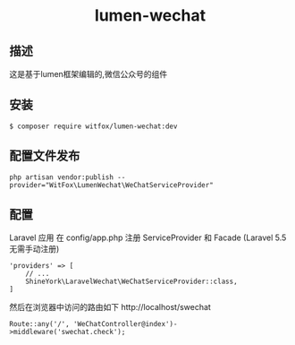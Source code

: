<h1 align="center"> lumen-wechat </h1>

## 描述

这是基于lumen框架编辑的,微信公众号的组件

## 安装

```shell
$ composer require witfox/lumen-wechat:dev
```


## 配置文件发布

```shell
php artisan vendor:publish --provider="WitFox\LumenWechat\WeChatServiceProvider"
```

## 配置

Laravel 应用
在 config/app.php 注册 ServiceProvider 和 Facade (Laravel 5.5 无需手动注册)
```
'providers' => [
    // ...
    ShineYork\LaravelWechat\WeChatServiceProvider::class,
]
```
然后在浏览器中访问的路由如下 http://localhost/swechat
```
Route::any('/', 'WeChatController@index')->middleware('swechat.check');
```
